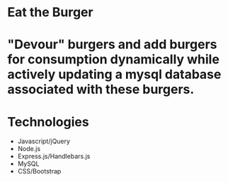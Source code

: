 # Eat the Burger

# "Devour" burgers and add burgers for consumption dynamically while actively updating a mysql database associated with these burgers.

# Technologies
* Javascript/jQuery
* Node.js
* Express.js/Handlebars.js
* MySQL
* CSS/Bootstrap